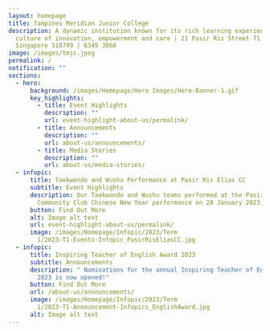 ```yaml
---
layout: homepage
title: Tampines Meridian Junior College
description: A dynamic institution known for its rich learning experiences in a
  culture of innovation, empowerment and care | 21 Pasir Ris Street 71,
  Singapore 518799 | 6349 3660
image: /images/tmjc.jpeg
permalink: /
notification: ""
sections:
  - hero:
      background: /images/Homepage/Hero Images/Hero-Banner-1.gif
      key_highlights:
        - title: Event Highlights
          description: ""
          url: event-highlight-about-us/permalink/
        - title: Announcements
          description: ""
          url: about-us/announcements/
        - title: Media Stories
          description: ""
          url: about-us/media-stories/
  - infopic:
      title: Taekwondo and Wushu Performance at Pasir Ris Elias CC
      subtitle: Event Highlights
      description: Our Taekwondo and Wushu teams performed at the Pasir Ris Elias
        Community Club Chinese New Year performance on 28 January 2023.
      button: Find Out More
      alt: Image alt text
      url: event-highlight-about-us/permalink/
      image: /images/Homepage/Infopic/2023/Term
        1/2023-T1-Events-Infopic_PasirRisEliasCC.jpg
  - infopic:
      title: Inspiring Teacher of English Award 2023
      subtitle: Announcements
      description: " Nominations for the annual Inspiring Teacher of English awards
        2023 is now opened!"
      button: Find Out More
      url: /about-us/announcements/
      image: /images/Homepage/Infopic/2023/Term
        1/2023-T1-Announcement-Infopics_EnglishAward.jpg
      alt: Image alt text
---
```


